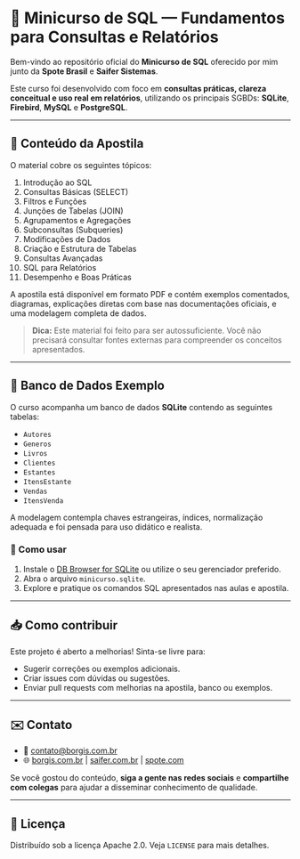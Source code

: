 # 🧠 Minicurso de SQL — Fundamentos para Consultas e Relatórios

Bem-vindo ao repositório oficial do **Minicurso de SQL** oferecido por mim junto da **Spote Brasil** e **Saifer Sistemas**.

Este curso foi desenvolvido com foco em **consultas práticas, clareza conceitual e uso real em relatórios**, utilizando os principais SGBDs: **SQLite**, **Firebird**, **MySQL** e **PostgreSQL**.

---

## 📘 Conteúdo da Apostila

O material cobre os seguintes tópicos:

1. Introdução ao SQL
2. Consultas Básicas (SELECT)
3. Filtros e Funções
4. Junções de Tabelas (JOIN)
5. Agrupamentos e Agregações
6. Subconsultas (Subqueries)
7. Modificações de Dados
8. Criação e Estrutura de Tabelas
9. Consultas Avançadas
10. SQL para Relatórios
11. Desempenho e Boas Práticas

A apostila está disponível em formato PDF e contém exemplos comentados, diagramas, explicações diretas com base nas documentações oficiais, e uma modelagem completa de dados.

> **Dica:** Este material foi feito para ser autossuficiente. Você não precisará consultar fontes externas para compreender os conceitos apresentados.

---

## 💾 Banco de Dados Exemplo

O curso acompanha um banco de dados **SQLite** contendo as seguintes tabelas:

- `Autores`
- `Generos`
- `Livros`
- `Clientes`
- `Estantes`
- `ItensEstante`
- `Vendas`
- `ItensVenda`

A modelagem contempla chaves estrangeiras, índices, normalização adequada e foi pensada para uso didático e realista.

### 🔧 Como usar

1. Instale o [DB Browser for SQLite](https://sqlitebrowser.org/) ou utilize o seu gerenciador preferido.
2. Abra o arquivo `minicurso.sqlite`.
3. Explore e pratique os comandos SQL apresentados nas aulas e apostila.

---

## 📥 Como contribuir

Este projeto é aberto a melhorias! Sinta-se livre para:

- Sugerir correções ou exemplos adicionais.
- Criar issues com dúvidas ou sugestões.
- Enviar pull requests com melhorias na apostila, banco ou exemplos.

---

## ✉️ Contato

- 📧 contato@borgis.com.br  
- 🌐 [borgis.com.br](https://borgis.com.br) | [saifer.com.br](https://saifer.com.br) | [spote.com](https://spote.com)

Se você gostou do conteúdo, **siga a gente nas redes sociais** e **compartilhe com colegas** para ajudar a disseminar conhecimento de qualidade.

---

## 📜 Licença

Distribuído sob a licença Apache 2.0. Veja `LICENSE` para mais detalhes.
